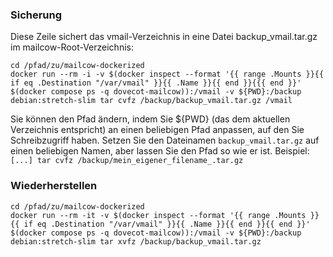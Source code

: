 ### Sicherung

Diese Zeile sichert das vmail-Verzeichnis in eine Datei backup_vmail.tar.gz im mailcow-Root-Verzeichnis:
```
cd /pfad/zu/mailcow-dockerized
docker run --rm -i -v $(docker inspect --format '{{ range .Mounts }}{{ if eq .Destination "/var/vmail" }}{{ .Name }}{{ end }}{{{ end }}' $(docker compose ps -q dovecot-mailcow)):/vmail -v ${PWD}:/backup debian:stretch-slim tar cvfz /backup/backup_vmail.tar.gz /vmail
```

Sie können den Pfad ändern, indem Sie ${PWD} (das dem aktuellen Verzeichnis entspricht) an einen beliebigen Pfad anpassen, auf den Sie Schreibzugriff haben.
Setzen Sie den Dateinamen `backup_vmail.tar.gz` auf einen beliebigen Namen, aber lassen Sie den Pfad so wie er ist. Beispiel: `[...] tar cvfz /backup/mein_eigener_filename_.tar.gz`

### Wiederherstellen
```
cd /pfad/zu/mailcow-dockerized
docker run --rm -it -v $(docker inspect --format '{{ range .Mounts }}{{ if eq .Destination "/var/vmail" }}{{ .Name }}{{ end }}{{ end }}' $(docker compose ps -q dovecot-mailcow)):/vmail -v ${PWD}:/backup debian:stretch-slim tar xvfz /backup/backup_vmail.tar.gz
```